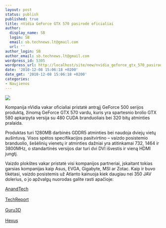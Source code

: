 ```yaml
---
layout: post
status: publish
published: true
title: nVidia GeForce GTX 570 pasirodė oficialiai
author:
  display_name: SB
  login: SB
  email: sb.technews.lt@gmail.com
  url: ''
author_login: SB
author_email: sb.technews.lt@gmail.com
wordpress_id: 5305
wordpress_url: http://localhost/site/new/nvidia_geforce_gtx_570_pasirode_oficialiai/
date: '2010-12-08 15:06:18 +0200'
date_gmt: '2010-12-08 15:06:18 +0200'
categories:
- Naujienos
---
```

<div class="imgright"><img src="http://www.part.lt/img/6408d1955a50a8df9426880686520932475.jpg"  /></div>
<p>Kompanija nVidia vakar oficialiai pristatė antrąjį GeForce 500 serijos produktą, žinomą GeForce GTX 570 vardu, kuris yra spartesnio brolio GTX 580 apkarpyta versija su 480 CUDA branduoliais bei 320 bitų atminties pralaida.</p>
<p>Produktas turi 1280MB darbinės GDDR5 atminties bei naudoja dviejų vietų aušintuvą. Visos spėtos specifikacijos pasitvirtino – vaizdo posistemio branduolio, šešėlinių vienetų ir atminties dažniai yra atitinkamai 732, 1464 ir 3800MHz, o standartinės versijos dar turi dvi DVI išvestis ir vieną HDMI jungtį.</p>
<p>Vaizdo plokštes vakar pristatė visi kompanijos partneriai, įskaitant tokias garsias kompanijas kaip Asus, EVGA, Gigabyte, MSI ar Zotac. Kaip ir buvo tikėtasi, vaizdo posistemis už Atlanto kainuoja kiek daugiau nei 350 JAV dolerius, o jo apžvalgų nuorodas galite rasti apačioje:</p>
<p><a class="ns" href="http://www.anandtech.com/show/4051/nvidias-geforce-gtx-570-filling-in-the-gaps">AnandTech</a><br />
<br /><a class="ns" href="http://www.techreport.com/articles.x/20088">TechReport</a><br />
<br /><a class="ns" href="http://www.guru3d.com/article/geforce-gtx-570-review/">Guru3D</a><br />
<br /><a class="ns" href="http://www.hexus.net/content/item.php?item=27782">Hexus</a><br /></p>

